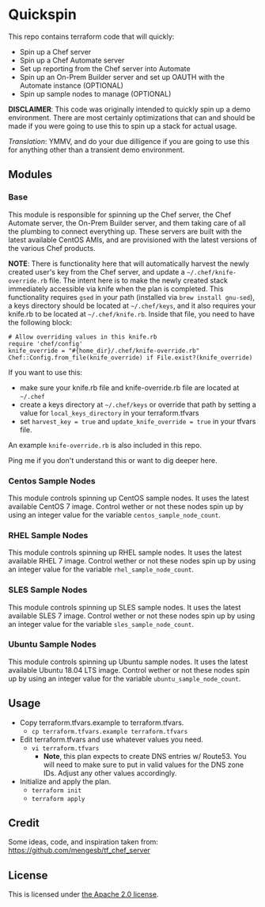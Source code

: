 # Quickspin
This repo contains terraform code that will quickly:
- Spin up a Chef server
- Spin up a Chef Automate server
- Set up reporting from the Chef server into Automate
- Spin up an On-Prem Builder server and set up OAUTH with the Automate instance (OPTIONAL)
- Spin up sample nodes to manage (OPTIONAL)

**DISCLAIMER**:  This code was originally intended to quickly spin up a demo environment.  There are most certainly optimizations that can and should be made if you were going to use this to spin up a stack for actual usage.

*Translation*:  YMMV, and do your due dilligence if you are going to use this for anything other than a transient demo environment.

## Modules
### Base
This module is responsible for spinning up the Chef server, the Chef Automate server, the On-Prem Builder server, and them taking care of all the plumbing to connect everything up.  These servers are built with the latest available CentOS AMIs, and are provisioned with the latest versions of the various Chef products.

**NOTE**:  There is functionality here that will automatically harvest the newly created user's key from the Chef server, and update a `~/.chef/knife-override.rb` file.  The intent here is to make the newly created stack immediately accessible via knife when the plan is completed.  This functionality requires `gsed` in your path (installed via `brew install gnu-sed`), a keys directory should be located at `~/.chef/keys`, and it also requires your knife.rb to be located at `~/.chef/knife.rb`.  Inside that file, you need to have the following block:

```
# Allow overriding values in this knife.rb
require 'chef/config'
knife_override = "#{home_dir}/.chef/knife-override.rb"
Chef::Config.from_file(knife_override) if File.exist?(knife_override)
```

If you want to use this:
- make sure your knife.rb file and knife-override.rb file are located at `~/.chef`
- create a keys directory at `~/.chef/keys` or override that path by setting a value for `local_keys_directory` in your terraform.tfvars
- set `harvest_key = true` and `update_knife_override = true` in your tfvars file.

An example `knife-override.rb` is also included in this repo.

Ping me if you don't understand this or want to dig deeper here.

### Centos Sample Nodes
This module controls spinning up CentOS sample nodes.  It uses the latest available CentOS 7 image.  Control wether or not these nodes spin up by using an integer value for the variable `centos_sample_node_count`.

### RHEL Sample Nodes
This module controls spinning up RHEL sample nodes.  It uses the latest available RHEL 7 image.  Control wether or not these nodes spin up by using an integer value for the variable `rhel_sample_node_count`.

### SLES Sample Nodes
This module controls spinning up SLES sample nodes.  It uses the latest available SLES 7 image.  Control wether or not these nodes spin up by using an integer value for the variable `sles_sample_node_count`.

### Ubuntu Sample Nodes
This module controls spinning up Ubuntu sample nodes.  It uses the latest available Ubuntu 18.04 LTS image.  Control wether or not these nodes spin up by using an integer value for the variable `ubuntu_sample_node_count`.

## Usage
- Copy terraform.tfvars.example to terraform.tfvars.
  - `cp terraform.tfvars.example terraform.tfvars`
- Edit terraform.tfvars and use whatever values you need.
  - `vi terraform.tfvars`
    - **Note**, this plan expects to create DNS entries w/ Route53.  You will need to make sure to put in valid values for the DNS zone IDs.  Adjust any other values accordingly.
- Initialize and apply the plan.
  - `terraform init`
  - `terraform apply`

## Credit
Some ideas, code, and inspiration taken from:
https://github.com/mengesb/tf_chef_server

## License
This is licensed under [the Apache 2.0 license](https://www.apache.org/licenses/LICENSE-2.0).


